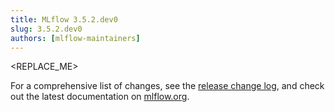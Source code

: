 ```yaml
---
title: MLflow 3.5.2.dev0
slug: 3.5.2.dev0
authors: [mlflow-maintainers]
---
```


<REPLACE_ME>

For a comprehensive list of changes, see the [release change log](https://github.com/mlflow/mlflow/releases/tag/v3.5.2.dev0), and check out the latest documentation on [mlflow.org](http://mlflow.org/).

